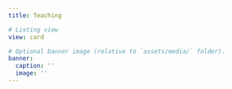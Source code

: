 ```yaml
---
title: Teaching

# Listing view
view: card

# Optional banner image (relative to `assets/media/` folder).
banner:
  caption: ''
  image: ''
---
```

